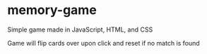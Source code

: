# memory-game
Simple game made in JavaScript, HTML, and CSS

Game will flip cards over upon click and reset if no match is found
